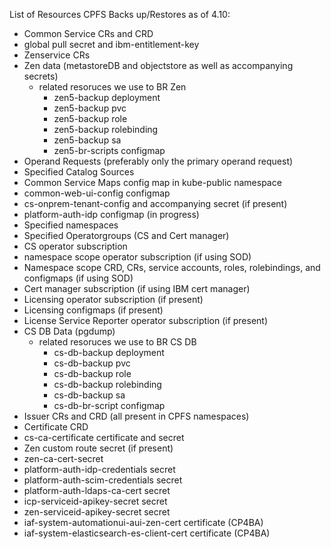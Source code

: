 List of Resources CPFS Backs up/Restores as of 4.10:
- Common Service CRs and CRD
- global pull secret and ibm-entitlement-key
- Zenservice CRs
- Zen data (metastoreDB and objectstore as well as accompanying secrets)
    - related resoruces we use to BR Zen
        - zen5-backup deployment
        - zen5-backup pvc
        - zen5-backup role
        - zen5-backup rolebinding
        - zen5-backup sa
        - zen5-br-scripts configmap
- Operand Requests (preferably only the primary operand request)
- Specified Catalog Sources
- Common Service Maps config map in kube-public namespace
- common-web-ui-config configmap
- cs-onprem-tenant-config and accompanying secret (if present)
- platform-auth-idp configmap (in progress)
- Specified namespaces
- Specified Operatorgroups (CS and Cert manager)
- CS operator subscription
- namespace scope operator subscription (if using SOD)
- Namespace scope CRD, CRs, service accounts, roles, rolebindings, and configmaps (if using SOD)
- Cert manager subscription (if using IBM cert manager)
- Licensing operator subscription (if present)
- Licensing configmaps (if present)
- License Service Reporter operator subscription (if present)
- CS DB Data (pgdump)
    - related resoruces we use to BR CS DB
        - cs-db-backup deployment
        - cs-db-backup pvc
        - cs-db-backup role
        - cs-db-backup rolebinding
        - cs-db-backup sa
        - cs-db-br-script configmap 
- Issuer CRs and CRD (all present in CPFS namespaces)
- Certificate CRD
- cs-ca-certificate certificate and secret
- Zen custom route secret (if present)
- zen-ca-cert-secret
- platform-auth-idp-credentials secret
- platform-auth-scim-credentials secret
- platform-auth-ldaps-ca-cert secret
- icp-serviceid-apikey-secret secret
- zen-serviceid-apikey-secret secret
- iaf-system-automationui-aui-zen-cert certificate (CP4BA)
- iaf-system-elasticsearch-es-client-cert certificate (CP4BA)